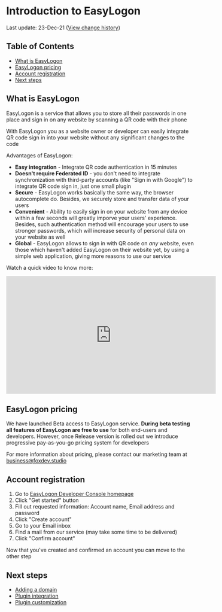 # Introduction to EasyLogon
Last update: 23-Dec-21 ([View change history](https://github.com/foxdev-studio/easylogon-docs/commits/master/1-Get%20started/1-Introduction.md))

## Table of Contents
- [What is EasyLogon](#what-is-easylogon)
- [EasyLogon pricing](#easylogon-pricing)
- [Account registration](#account-registration)
- [Next steps](#next-steps)

## What is EasyLogon
EasyLogon is a service that allows you to store all their passwords in one place and sign in on any website by scanning a QR code with their phone

With EasyLogon you as a website owner or developer can easily integrate QR code sign in into your website without any significant changes to the code

Advantages of EasyLogon:
- **Easy integration** - Integrate QR code authentication in 15 minutes
- **Doesn't require Federated ID** - you don't need to integrate synchronization with third-party accounts (like "Sign in with Google") to integrate QR code sign in, just one small plugin
- **Secure** - EasyLogon works basically the same way, the browser autocomplete do. Besides, we securely store and transfer data of your users
- **Convenient** - Ability to easily sign in on your website from any device within a few seconds will greatly imporve your users' experience. Besides, such authentication method will encourage your users to use stronger passwords, which will increase security of personal data on your website as well
- **Global** - EasyLogon allows to sign in with QR code on _any_ website, even those which haven't added EasyLogon on their website yet, by using a simple web application, giving more reasons to use our service

Watch a quick video to know more:

<iframe width="560" height="315" src="https://www.youtube.com/embed/zDCw1k0ag4o?cc_load_policy=1" title="EasyLogon. QR code authentication for everyone / @FoxDev Studio" frameborder="0" allow="accelerometer; autoplay; clipboard-write; encrypted-media; gyroscope; picture-in-picture" allowfullscreen></iframe>

## EasyLogon pricing
We have launched Beta access to EasyLogon service. **During beta testing all features of EasyLogon are free to use** for both end-users and developers. However, once Release version is rolled out we introduce progressive pay-as-you-go pricing system for developers

For more information about pricing, please contact our marketing team at [business@foxdev.studio](mailto:business@foxdev.studio)

## Account registration
1. Go to [EasyLogon Developer Console homepage](https://easylogon.foxdev.studio)
2. Click "Get started" button
3. Fill out requested information: Account name, Email address and password
4. Click "Create account"
5. Go to your Email inbox
6. Find a mail from our service (may take some time to be delivered)
7. Click "Confirm account"

Now that you've created and confirmed an account you can move to the other step

## Next steps
- [Adding a domain](/docs/1-Get%20started/2-Adding%20a%20domain)
- [Plugin integration](/docs/1-Get%20started/3-Plugin%20integration)
- [Plugin customization](/docs/1-Get%20started/4-Plugin%20customization)
